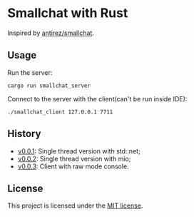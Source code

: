 # Smallchat with Rust

Inspired by [antirez/smallchat][smallchat].

## Usage

Run the server:
```shell
cargo run smallchat_server
```

Connect to the server with the client(can't be run inside IDE):
```shell
./smallchat_client 127.0.0.1 7711
```

## History

* [v0.0.1][v0.0.1]: Single thread version with std::net;
* [v0.0.2][v0.0.2]: Single thread version with mio;
* [v0.0.3][v0.0.3]: Client with raw mode console.

## License

This project is licensed under the [MIT license][license].

[license]: https://github.com/zhihuij/smallchat_rust/blob/main/LICENSE
[smallchat]: https://github.com/antirez/smallchat
[v0.0.1]: https://github.com/zhihuij/smallchat_rust/tree/v0.0.1
[v0.0.2]: https://github.com/zhihuij/smallchat_rust/tree/v0.0.2
[v0.0.3]: https://github.com/zhihuij/smallchat_rust/tree/main
